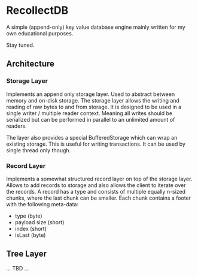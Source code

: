# RecollectDB

A simple (append-only) key value database engine mainly written for my own educational purposes.

Stay tuned.

## Architecture

### Storage Layer

Implements an append only storage layer. Used to abstract between memory and on-disk storage.
The storage layer allows the writing and reading of raw bytes to and from storage. It is designed
to be used in a single writer / multiple reader context. Meaning all writes should be serialized but
can be performed in parallel to an unlimited amount of readers.

The layer also provides a special BufferedStorage which can wrap an existing storage.
This is useful for writing transactions. It can be used by single thread only though.

### Record Layer

Implements a somewhat structured record layer on top of the storage layer. Allows to add records
to storage and also allows the client to iterate over the records. A record has a type and 
consists of multiple equally n-sized chunks, where the last chunk can be smaller. 
Each chunk contains a footer with the following meta-data:

- type (byte)
- payload size (short)
- index (short)
- isLast (byte)

## Tree Layer

... TBD ...